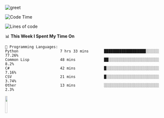 ![greet](https://user-images.githubusercontent.com/44234583/146624354-9d461392-3676-4e7a-b12f-debc7319f53b.gif) 


<!--START_SECTION:waka-->
![Code Time](http://img.shields.io/badge/Code%20Time-304%20hrs%2023%20mins-blue)

![Lines of code](https://img.shields.io/badge/From%20Hello%20World%20I%27ve%20Written-461%20Thousand%20lines%20of%20code-blue)

📊 **This Week I Spent My Time On** 

```text
💬 Programming Languages: 
Python                   7 hrs 33 mins       ███████████████████░░░░░░   77.26% 
Common Lisp              48 mins             ██░░░░░░░░░░░░░░░░░░░░░░░   8.2% 
C#                       42 mins             █░░░░░░░░░░░░░░░░░░░░░░░░   7.16% 
CSV                      21 mins             █░░░░░░░░░░░░░░░░░░░░░░░░   3.74% 
Other                    13 mins             ░░░░░░░░░░░░░░░░░░░░░░░░░   2.3%

```


<!--END_SECTION:waka-->
<img src="https://user-images.githubusercontent.com/44234583/191059235-95ebfce1-7fc7-4eee-baff-214d902e7c18.gif" width="12%"/>
